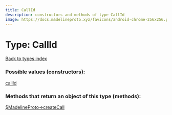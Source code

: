 ```yaml
---
title: CallId
description: constructors and methods of type CallId
image: https://docs.madelineproto.xyz/favicons/android-chrome-256x256.png
---
```

# Type: CallId  
[Back to types index](index.md)



### Possible values (constructors):

[callId](../constructors/callId.md)  



### Methods that return an object of this type (methods):

[$MadelineProto->createCall](../methods/createCall.md)  



